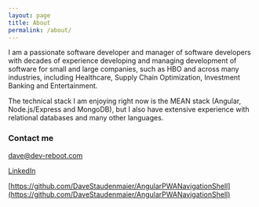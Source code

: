 ```yaml
---
layout: page
title: About
permalink: /about/
---
```


I am a passionate software developer and manager of software developers with decades of experience developing and managing development of software for small and large companies, such as HBO and across many industries, including Healthcare, Supply Chain Optimization, Investment Banking and Entertainment.  

The technical stack I am enjoying right now is the MEAN stack (Angular, Node.js/Express and MongoDB), but I also have extensive experience with relational databases and many other languages.  


### Contact me

[dave@dev-reboot.com](mailto:dave@dev-reboot.com)

[LinkedIn](https://www.linkedin.com/in/davidstaudenmaier)

 [https://github.com/DaveStaudenmaier/AngularPWANavigationShell](https://github.com/DaveStaudenmaier/AngularPWANavigationShell)
